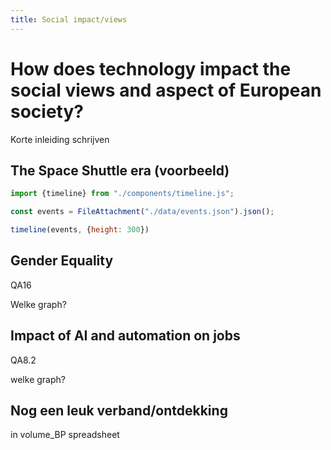 ```yaml
---
title: Social impact/views
---
```


# How does technology impact the social views and aspect of European society?

Korte inleiding schrijven

## The Space Shuttle era (voorbeeld)

```js
import {timeline} from "./components/timeline.js";
```

```js
const events = FileAttachment("./data/events.json").json();
```

```js
timeline(events, {height: 300})
```

## Gender Equality
QA16

Welke graph?

## Impact of AI and automation on jobs

QA8.2 

welke graph?

## Nog een leuk verband/ontdekking

in volume_BP spreadsheet
